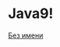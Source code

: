 # Java9!
[Без имени](https://github.com/Belkalu/Java9/assets/66305362/d3e01199-c77f-4419-8c07-5bb465ba3bea)
